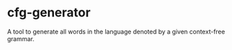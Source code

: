 # cfg-generator
A tool to generate all words in the language denoted by a given context-free grammar.
